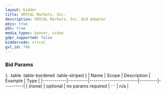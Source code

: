```yaml
---
layout: bidder
title: VRTCAL Markets, Inc.
description: VRTCAL Markets, Inc. Bid Adapter
pbjs: true
pbs: true
media_types: banner, video
gdpr_supported: false
biddercode: vrtcal
gvl_id: 706
---
```


### Bid Params

{: .table .table-bordered .table-striped }
| Name       | Scope    | Description            | Example | Type     |
|------------|----------|------------------------|---------|----------|
| (none)         | optional | no params required     | `''`    | n/a       |
